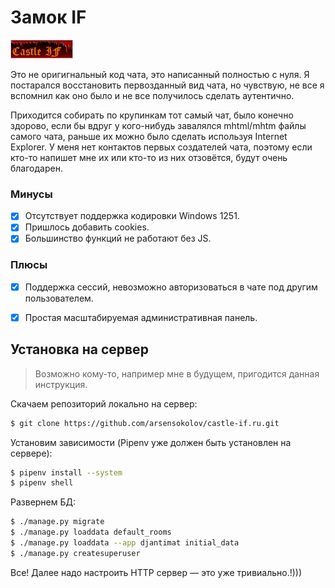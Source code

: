 # Замок IF

![](https://github.com/arsensokolov/castle-if.ru/blob/master/static/images/ban_castle.jpeg?raw=true)

Это не оригигнальный код чата, это написанный полностью с нуля. Я постарался восстановить первозданный вид чата,
но чувствую, не все я вспомнил как оно было и не все получилось сделать аутентично.

Приходится собирать по крупинкам тот самый чат, было конечно здорово, если бы вдруг у кого-нибудь завалялся mhtml/mhtm 
файлы самого чата, раньше их можно было сделать используя Internet Explorer. У меня нет контактов первых создателей 
чата, поэтому если кто-то напишет мне их или кто-то из них отзовётся, будут очень благодарен.

### Минусы

- [x] Отсутствует поддержка кодировки Windows 1251.
- [x] Пришлось добавить cookies.
- [x] Большинство функций не работают без JS.

### Плюсы

- [x] Поддержка сессий, невозможно авторизоваться в чате под другим пользователем.
- [x] Простая масштабируемая административная панель.


## Установка на сервер

> Возможно кому-то, например мне в будущем, пригодится данная инструкция.

Скачаем репозиторий локально на сервер:

```bash
$ git clone https://github.com/arsensokolov/castle-if.ru.git
```

Установим зависимости (Pipenv уже должен быть установлен на сервере):

```bash
$ pipenv install --system
$ pipenv shell
```

Развернем БД:

```bash
$ ./manage.py migrate
$ ./manage.py loaddata default_rooms
$ ./manage.py loaddata --app djantimat initial_data
$ ./manage.py createsuperuser
```

Все! Далее надо настроить HTTP сервер — это уже тривиально.!)))